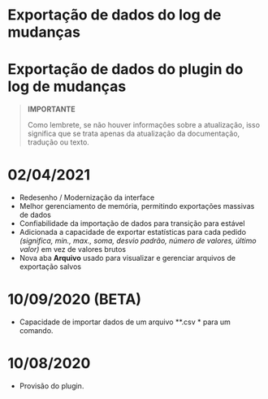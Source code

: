 # Exportação de dados do log de mudanças

# Exportação de dados do plugin do log de mudanças

>**IMPORTANTE**
>
>Como lembrete, se não houver informações sobre a atualização, isso significa que se trata apenas da atualização da documentação, tradução ou texto.

# 02/04/2021

- Redesenho / Modernização da interface
- Melhor gerenciamento de memória, permitindo exportações massivas de dados
- Confiabilidade da importação de dados para transição para estável
- Adicionada a capacidade de exportar estatísticas para cada pedido *(significa, min., max., soma, desvio padrão, número de valores, último valor)* em vez de valores brutos
- Nova aba **Arquivo** usado para visualizar e gerenciar arquivos de exportação salvos

# 10/09/2020 (BETA)

- Capacidade de importar dados de um arquivo *\*.csv * para um comando.

# 10/08/2020

- Provisão do plugin.
